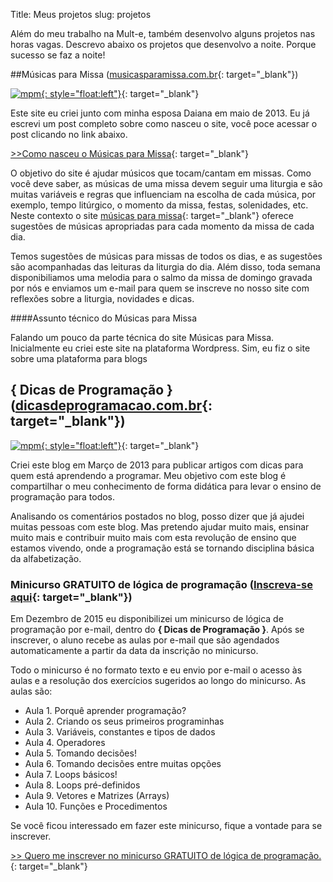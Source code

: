 Title: Meus projetos
slug: projetos

Além do meu trabalho na Mult-e, também desenvolvo alguns projetos nas horas vagas.
Descrevo abaixo os projetos que desenvolvo a noite. Porque sucesso se faz a noite!

##Músicas para Missa ([musicasparamissa.com.br](http://musicasparamissa.com.br/){: target="\_blank"})

[![mpm](https://dm8sjho5caga5.cloudfront.net/images/logo/logoMpM-300x223.png){: style="float:left"}](http://musicasparamissa.com.br/){: target="\_blank"}

Este site eu criei junto com minha esposa Daiana em maio de 2013. Eu já escrevi um post completo sobre como nasceu o site, você poce acessar o post clicando no link abaixo.

[>>Como nasceu o Músicas para Missa](http://blog.musicasparamissa.com.br/como-nasceu-o-musicas-para-missa/){: target="\_blank"}

O objetivo do site é ajudar músicos que tocam/cantam em missas.
Como você deve saber, as músicas de uma missa devem seguir uma liturgia e são muitas variáveis e regras que influenciam na escolha de cada música, por exemplo, tempo litúrgico, o momento da missa, festas, solenidades, etc. Neste contexto o site [músicas para missa](http://musicasparamissa.com.br){: target="\_blank"} oferece sugestões de músicas apropriadas para cada momento da missa de cada dia.

Temos sugestões de músicas para missas de todos os dias, e as sugestões são acompanhadas das leituras da liturgia do dia.
Além disso, toda semana disponibiliamos uma melodia para o salmo da missa de domingo gravada por nós e enviamos um e-mail para quem se inscreve no nosso site com reflexões sobre a liturgia, novidades e dicas.

####Assunto técnico do Músicas para Missa

Falando um pouco da parte técnica do site Músicas para Missa. Inicialmente eu criei este site na plataforma Wordpress. Sim, eu fiz o site sobre uma plataforma para blogs

## { Dicas de Programação } ([dicasdeprogramacao.com.br](http://dicasdeprogramacao.com.br/){: target="\_blank"})

[![mpm](http://www.dicasdeprogramacao.com.br/wp-content/uploads/2013/03/Logo2.png){: style="float:left"}](http://dicasdeprogramacao.com.br/){: target="\_blank"}

Criei este blog em Março de 2013 para publicar artigos com dicas para quem está aprendendo a programar.
Meu objetivo com este blog é compartilhar o meu conhecimento de forma didática para levar o ensino de programação para todos.

Analisando os comentários postados no blog, posso dizer que já ajudei muitas pessoas com este blog. Mas pretendo ajudar muito mais, ensinar muito mais e contribuir muito mais com esta revolução de ensino que estamos vivendo, onde a programação está se tornando disciplina básica da alfabetização.

### Minicurso GRATUITO de lógica de programação ([Inscreva-se aqui](http://www.dicasdeprogramacao.com.br/minicurso-logica-de-programacao/){: target="\_blank"})

Em Dezembro de 2015 eu disponibilizei um minicurso de lógica de programação por e-mail, dentro do **{ Dicas de Programação }**. Após se inscrever, o aluno recebe as aulas por e-mail que são agendados automaticamente a partir da data da inscrição no minicurso.

Todo o minicurso é no formato texto e eu envio por e-mail o acesso às aulas e a resolução dos exercícios sugeridos ao longo do minicurso. As aulas são:

* Aula 1. Porquê aprender programação?
* Aula 2. Criando os seus primeiros programinhas
* Aula 3. Variáveis, constantes e tipos de dados
* Aula 4. Operadores
* Aula 5. Tomando decisões!
* Aula 6. Tomando decisões entre muitas opções
* Aula 7. Loops básicos!
* Aula 8. Loops pré-definidos
* Aula 9. Vetores e Matrizes (Arrays)
* Aula 10. Funções e Procedimentos

Se você ficou interessado em fazer este minicurso, fique a vontade para se inscrever.

[>> Quero me inscrever no minicurso GRATUITO de lógica de programação.](http://www.dicasdeprogramacao.com.br/minicurso-logica-de-programacao/){: target="\_blank"}
